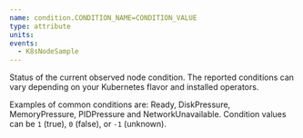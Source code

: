 ```yaml
---
name: condition.CONDITION_NAME=CONDITION_VALUE
type: attribute
units:
events:
  - K8sNodeSample
---
```


Status of the current observed node condition. The reported conditions can vary depending on your Kubernetes flavor and installed operators.

Examples of common conditions are: Ready, DiskPressure, MemoryPressure, PIDPressure and NetworkUnavailable.  Condition values can be `1` (true), `0` (false), or `-1` (unknown).